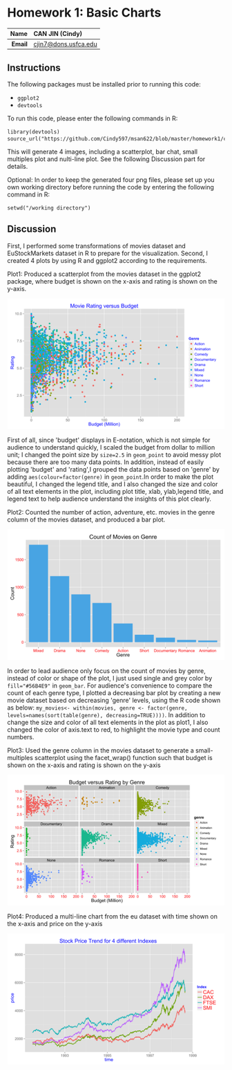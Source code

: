 Homework 1: Basic Charts
==============================

| **Name**  | CAN JIN (Cindy) |
|----------:|:-------------|
| **Email** | cjin7@dons.usfca.edu |

## Instructions ##

The following packages must be installed prior to running this code:

- `ggplot2`
- `devtools`


To run this code, please enter the following commands in R:

```
library(devtools)
source_url("https://github.com/Cindy597/msan622/blob/master/homework1/cindy_homework1.r")
```

This will generate 4 images, including a scatterplot, bar chat, small multiples plot and nulti-line plot. See the following Discussion part for details.

Optional: In order to keep the generated four png files, please set up you own working directory before running the code by entering the following command in R:

```
setwd("/working directory") 
```



## Discussion ##

First, I performed some transformations of movies dataset and EuStockMarkets dataset in R to prepare for the visualization.
Second, I created 4 plots by using R and ggplot2 according to the requirements.

Plot1:  Produced a scatterplot from the movies dataset in the ggplot2 package, where budget is shown on the x-axis and rating is shown on the y-axis.

![IMAGE](hw1-scatter.png)

First of all, since 'budget' displays in E-notation, which is not simple for audience to understand quickly, I scaled the budget from dollar to million unit; 
I changed the point size by `size=2.5` in `geom_point` to avoid messy plot because there are too many data points. In addition, instead of easily plotting 
'budget' and 'rating',I grouped the data points based on 'genre' by adding `aes(colour=factor(genre)` in `geom_point`.In order to make the plot beautiful, I changed
the legend title, and I also changed the size and color of all text elements in the plot, including plot title, xlab, ylab,legend title, and legend text to help 
audience understand the insights of this plot clearly. 


Plot2: Counted the number of action, adventure, etc. movies in the genre column of the movies dataset, and produced a bar plot.

![IMAGE](hw1-bar.png)

In order to lead audience only focus on the count of movies by genre, instead of color or shape of the plot, I just used single and grey color by `fill="#56B4E9"` in `geom_bar`.
For audience's convenience to compare the count of each genre type, I plotted a decreasing bar plot by creating a new movie dataset based on decreasing 'genre' levels, using the R 
code shown as below:
`my_movies<- within(movies, genre <- factor(genre, levels=names(sort(table(genre), decreasing=TRUE))))`.
In addition to change the size and color of all text elements in the plot as plot1, I also changed the color of axis.text to red, to highlight the movie type and count numbers.


Plot3: Used the genre column in the movies dataset to generate a small-multiples scatterplot using the facet_wrap() function such that 
budget is shown on the x-axis and rating is shown on the y-axis

![IMAGE](hw1-multiples.png)

Plot4: Produced a multi-line chart from the eu dataset with time shown on the x-axis and price on the y-axis

![IMAGE](hw1-multiline.png)